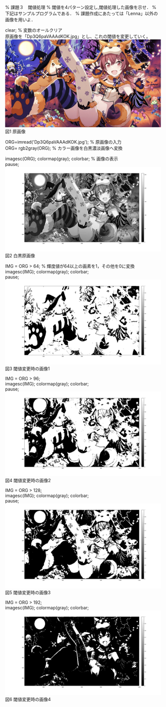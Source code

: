 % 課題３　閾値処理
% 閾値を4パターン設定し,閾値処理した画像を示せ．
% 下記はサンプルプログラムである．
% 課題作成にあたっては「Lenna」以外の画像を用いよ．

clear; % 変数のオールクリア  
原画像を「Dp3Q6paVAAAdKOK.jpg」とし、これの閾値を変更していく。  
![原画像](https://github.com/16ec015/lecture_image_processing/blob/master/%E8%AA%B2%E9%A1%8C3/Dp3Q6paVAAAdKOK.jpg)  
図1 原画像  

ORG=imread('Dp3Q6paVAAAdKOK.jpg'); % 原画像の入力  
ORG= rgb2gray(ORG); % カラー画像を白黒濃淡画像へ変換  

imagesc(ORG); colormap(gray); colorbar; % 画像の表示  
pause;  
![原画像](https://github.com/16ec015/lecture_image_processing/blob/master/%E8%AA%B2%E9%A1%8C3/1.png)  
図2 白黒原画像  

IMG = ORG > 64; % 輝度値が64以上の画素を1，その他を0に変換  
imagesc(IMG); colormap(gray); colorbar;  
pause;  
![原画像](https://github.com/16ec015/lecture_image_processing/blob/master/%E8%AA%B2%E9%A1%8C3/2.png)   
図3 閾値変更時の画像1  

IMG = ORG > 96;  
imagesc(IMG); colormap(gray); colorbar;  
pause;  
![原画像](https://github.com/16ec015/lecture_image_processing/blob/master/%E8%AA%B2%E9%A1%8C3/3.png)  
図4 閾値変更時の画像2  

IMG = ORG > 128;  
imagesc(IMG); colormap(gray); colorbar;  
pause;  
![原画像](https://github.com/16ec015/lecture_image_processing/blob/master/%E8%AA%B2%E9%A1%8C3/4.png)  
図5 閾値変更時の画像3  

IMG = ORG > 192;  
imagesc(IMG); colormap(gray); colorbar;  
![原画像](https://github.com/16ec015/lecture_image_processing/blob/master/%E8%AA%B2%E9%A1%8C3/5.png)  
図6 閾値変更時の画像4  
